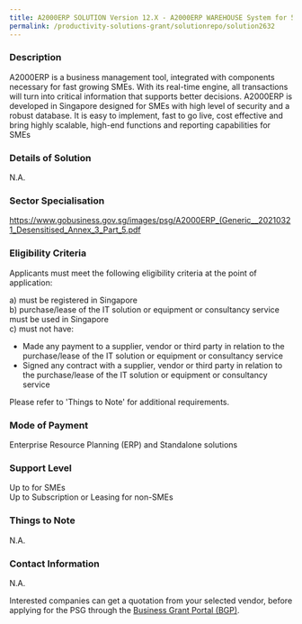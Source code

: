 ```yaml
---
title: A2000ERP SOLUTION Version 12.X - A2000ERP WAREHOUSE System for 5 Users, Mobile Sales/Warehouse for 10 Devices (Cloud Based-1 Yr SAAS)
permalink: /productivity-solutions-grant/solutionrepo/solution2632
---
```


### Description

A2000ERP is a business management tool, integrated with components necessary for fast growing SMEs. With its real-time engine, all transactions will turn into critical information that supports better decisions. A2000ERP is developed in Singapore designed for SMEs with high level of security and a robust database. It is easy to implement, fast to go live, cost effective and bring highly scalable, high-end functions and reporting capabilities for SMEs

### Details of Solution

N.A.

### Sector Specialisation

https://www.gobusiness.gov.sg/images/psg/A2000ERP_(Generic__20210321_Desensitised_Annex_3_Part_5.pdf

### Eligibility Criteria

Applicants must meet the following eligibility criteria at the point of application:

a) must be registered in Singapore <br>
b) purchase/lease of the IT solution or equipment or consultancy service must be used in Singapore <br>
c) must not have:
- Made any payment to a supplier, vendor or third party in relation to the purchase/lease of the IT solution or equipment or consultancy service
- Signed any contract with a supplier, vendor or third party in relation to the purchase/lease of the IT solution or equipment or consultancy service

Please refer to 'Things to Note' for additional requirements.

### Mode of Payment
Enterprise Resource Planning (ERP) and Standalone solutions

### Support Level
Up to  for SMEs <br>
Up to Subscription or Leasing for non-SMEs

### Things to Note
N.A.

### Contact Information
N.A.

Interested companies can get a quotation from your selected vendor, before applying for the PSG through the <a target='_blank' rel='noopener' href='https://www.businessgrants.gov.sg/'>Business Grant Portal (BGP)</a>.
